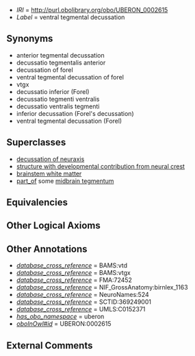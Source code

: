  * *IRI* = http://purl.obolibrary.org/obo/UBERON_0002615
 * *Label* = ventral tegmental decussation

## Synonyms

 * anterior tegmental decussation
 * decussatio tegmentalis anterior
 * decussation of forel
 * ventral tegmental decussation of forel
 * vtgx
 * decussatio inferior (Forel)
 * decussatio tegmenti ventralis
 * decussatio ventralis tegmenti
 * inferior decussation (Forel's decussation)
 * ventral tegmental decussation (Forel)

## Superclasses

 * [decussation of neuraxis](../../UBERON/18/UBERON_0007418.md)
 * [structure with developmental contribution from neural crest](../../UBERON/14/UBERON_0010314.md)
 * [brainstem white matter](../../UBERON/91/UBERON_0014891.md)
 * [part_of](../../BFO/50/BFO_0000050.md) some [midbrain tegmentum](../../UBERON/43/UBERON_0001943.md)

## Equivalencies


## Other Logical Axioms


## Other Annotations

 * *[database_cross_reference](../../ef/oboInOwl#hasDbXref.md)* = BAMS:vtd
 * *[database_cross_reference](../../ef/oboInOwl#hasDbXref.md)* = BAMS:vtgx
 * *[database_cross_reference](../../ef/oboInOwl#hasDbXref.md)* = FMA:72452
 * *[database_cross_reference](../../ef/oboInOwl#hasDbXref.md)* = NIF_GrossAnatomy:birnlex_1163
 * *[database_cross_reference](../../ef/oboInOwl#hasDbXref.md)* = NeuroNames:524
 * *[database_cross_reference](../../ef/oboInOwl#hasDbXref.md)* = SCTID:369249001
 * *[database_cross_reference](../../ef/oboInOwl#hasDbXref.md)* = UMLS:C0152371
 * *[has_obo_namespace](../../ce/oboInOwl#hasOBONamespace.md)* = uberon
 * *[oboInOwl#id](../../id/oboInOwl#id.md)* = UBERON:0002615

## External Comments

